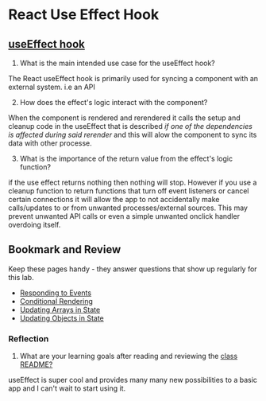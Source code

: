 # React Use Effect Hook

## [useEffect hook](https://react.dev/reference/react/useEffect#reference)

1.  What is the main intended use case for the useEffect hook?

The React useEffect hook is primarily used for syncing a component with an external system. i.e an API

2.  How does the effect's logic interact with the component?

When the component is rendered and rerendered it calls the setup and cleanup code in the useEffect that is described _if one of the dependencies is affected during said rerender_ and this will alow the component to sync its data with other processe.

3.  What is the importance of the return value from the effect's logic function?

if the use effect returns nothing then nothing will stop. However if you use a cleanup function to return functions that turn off event listeners or cancel certain connections it will allow the app to not accidentally make calls/updates to or from unwanted processes/external sources. This may prevent unwanted API calls or even a simple unwanted onclick handler overdoing itself.

## Bookmark and Review

Keep these pages handy - they answer questions that show up regularly for this lab.

- [Responding to Events](https://react.dev/learn/responding-to-events)
- [Conditional Rendering](https://react.dev/learn/conditional-rendering)
- [Updating Arrays in State](https://react.dev/learn/updating-arrays-in-state)
- [Updating Objects in State](https://react.dev/learn/updating-objects-in-state)

### Reflection

1.  What are your learning goals after reading and reviewing the [class README?](https://codefellows.github.io/code-401-javascript-guide/curriculum/class-28/)

useEffect is super cool and provides many many new possibilities to a basic app and I can't wait to start using it.

